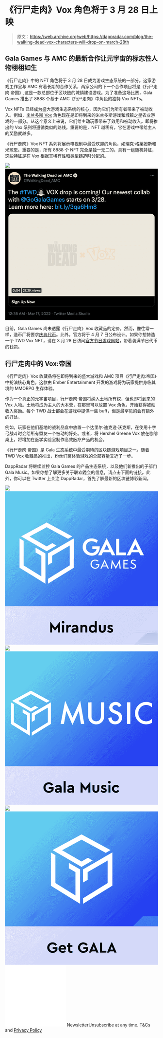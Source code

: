 # 《行尸走肉》Vox 角色将于 3 月 28 日上映

> 原文：<https://web.archive.org/web/https://dappradar.com/blog/the-walking-dead-vox-characters-will-drop-on-march-28th>

## Gala Games 与 AMC 的最新合作让元宇宙的标志性人物栩栩如生

《行尸走肉》中的 NFT 角色将于 3 月 28 日成为游戏生态系统的一部分。这家游戏工作室与 AMC 有着长期的合作关系，两家公司的下一个合作项目将是《行尸走肉:帝国》,这是一款总部位于区块链的城镇建设游戏。为了准备这场比赛，Gala Games 推出了 8888 个基于 AMC《行尸走肉》中角色的独特 Vox NFTs。

Vox NFTs 已经成为盛大游戏生态系统的核心，因为它们为所有者带来了被动收入。例如，[米兰多斯 Vox](https://web.archive.org/web/20221007164044/https://dappradar.com/blog/mirandus-vox-dragon-nft-switched-owners-for-1-48-million/) 角色现在是即将到来的米兰多斯游戏和城镇之星农业游戏的一部分。从这个意义上来说，它们给主动玩家带来了效用和被动收入。即将推出的 Vox 系列将遵循类似的路线。重要的是，NFT 越稀有，它在游戏中带给主人的奖励就越多。

《行尸走肉》Vox NFT 系列将展示电视剧中最受欢迎的角色，如瑞克·格莱姆斯和米琼恩。重要的是，所有 8888 个 NFT 完全是独一无二的，具有一组随机特征，这些特征是在 Vox 根据其稀有性和类型铸造时分配的。

![](img/2945af51441f9da59a72adc00c3fdbdf.png)![](img/6416058b5c107dd7ab0e970cf14bac65.png)

目前，Gala Games 尚未透露《行尸走肉》Vox 收藏品的定价。然而，像往常一样，造币厂将要求[庆典代币](https://web.archive.org/web/20221007164044/https://dappradar.com/hub/token/eth/GALA)。此外，官方将于 4 月 7 日公布设计。如果你想铸造一个 TWD Vox NFT，请在 3 月 28 日访问[官方节日游戏网站](https://web.archive.org/web/20221007164044/https://gala.games/)，带着装满节日代币的钱包。

## 行尸走肉中的 Vox:帝国

《行尸走肉》Vox 收藏品将在即将到来的盛大游戏和 AMC 项目《行尸走肉:帝国》中扮演核心角色。这款由 Ember Entertainment 开发的游戏将为玩家提供身临其境的 MMORPG 生存体验。

作为一个真正的元宇宙项目，行尸走肉:帝国将纳入土地所有权，但也即将到来的 Vox 人物。土地将成为主人的大本营，在那里可以放置 Vox 角色，开始获得被动收入奖励。每个 TWD 战士都会在游戏中提供一些 buff，但是最罕见的会有额外的好处。

例如，玩家在他们基地的战利品盒中放置一个达里尔·迪克逊·沃克斯，在使用十字弓战斗时会给所有盟友一个被动的好处。或者，将 Hershel Greene Vox 放在咖啡桌上，将增加在医学实验室制作高效医疗产品的机会。

《行尸走肉:帝国》是 Gala 生态系统中最受期待的区块链游戏项目之一。随着 TWD Vox 收藏品的推出，粉丝们离体验游戏的全部容量又近了一步。

DappRadar 将继续监控 Gala Games 的产品生态系统，以及他们新推出的子部门 Gala Music。如果你想了解更多关于联欢晚会的信息，请点击下面的链接。此外，你可以在 Twitter 上关注 DappRadar，首先了解最新的区块链博彩新闻。

[](https://web.archive.org/web/20221007164044/https://dappradar.com/blog/mirandus-vox-dragon-nft-switched-owners-for-1-48-million/)[![](img/708b88958c4ef21e9d35343890d666ab.png)<picture>![](img/5762c4d27024d612cbde33afc06ffb47.png)</picture>](https://web.archive.org/web/20221007164044/https://dappradar.com/blog/mirandus-vox-dragon-nft-switched-owners-for-1-48-million/)[](https://web.archive.org/web/20221007164044/https://dappradar.com/blog/snoop-dogg-and-gala-music-drop-nft-stash-boxes/)[![](img/708b88958c4ef21e9d35343890d666ab.png)<picture>![](img/9630474f785a418f82b13f1faa7eb5e9.png)</picture>](https://web.archive.org/web/20221007164044/https://dappradar.com/blog/snoop-dogg-and-gala-music-drop-nft-stash-boxes/)[](https://web.archive.org/web/20221007164044/https://dappradar.com/hub/token/eth/GALA)[![](img/708b88958c4ef21e9d35343890d666ab.png)<picture>![](img/8ebad2412de09802de97453914f6708b.png)</picture>](https://web.archive.org/web/20221007164044/https://dappradar.com/hub/token/eth/GALA)![](img/6d5a4a2d609c56e1a5771717e54ba759.png) NewsletterUnsubscribe at any time. [T&Cs](https://web.archive.org/web/20221007164044/https://dappradar.com/terms) and [Privacy Policy](https://web.archive.org/web/20221007164044/https://dappradar.com/privacy-policy)